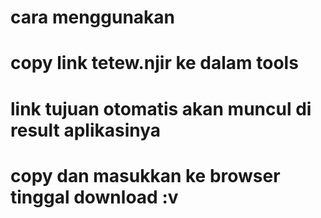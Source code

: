 # cara menggunakan
# copy link tetew.njir ke dalam tools
# link tujuan otomatis akan muncul di result aplikasinya
# copy dan masukkan ke browser tinggal download :v
